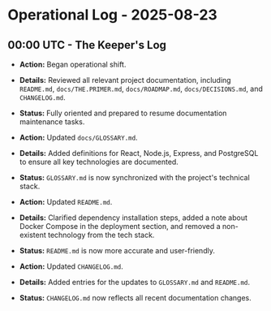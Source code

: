 # Operational Log - 2025-08-23

## 00:00 UTC - The Keeper's Log

- **Action:** Began operational shift.
- **Details:** Reviewed all relevant project documentation, including `README.md`, `docs/THE.PRIMER.md`, `docs/ROADMAP.md`, `docs/DECISIONS.md`, and `CHANGELOG.md`.
- **Status:** Fully oriented and prepared to resume documentation maintenance tasks.

- **Action:** Updated `docs/GLOSSARY.md`.
- **Details:** Added definitions for React, Node.js, Express, and PostgreSQL to ensure all key technologies are documented.
- **Status:** `GLOSSARY.md` is now synchronized with the project's technical stack.

- **Action:** Updated `README.md`.
- **Details:** Clarified dependency installation steps, added a note about Docker Compose in the deployment section, and removed a non-existent technology from the tech stack.
- **Status:** `README.md` is now more accurate and user-friendly.

- **Action:** Updated `CHANGELOG.md`.
- **Details:** Added entries for the updates to `GLOSSARY.md` and `README.md`.
- **Status:** `CHANGELOG.md` now reflects all recent documentation changes.
